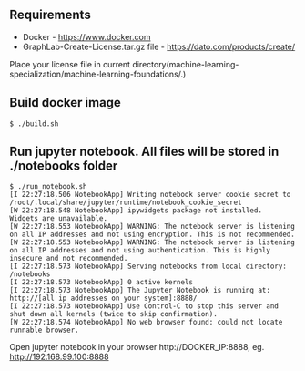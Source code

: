 ## Requirements
* Docker - https://www.docker.com
* GraphLab-Create-License.tar.gz file - https://dato.com/products/create/

Place your license file in current directory(machine-learning-specialization/machine-learning-foundations/.)

## Build docker image
```
$ ./build.sh 
```

## Run jupyter notebook. All files will be stored in ./notebooks folder
```
$ ./run_notebook.sh
[I 22:27:18.506 NotebookApp] Writing notebook server cookie secret to /root/.local/share/jupyter/runtime/notebook_cookie_secret
[W 22:27:18.548 NotebookApp] ipywidgets package not installed.  Widgets are unavailable.
[W 22:27:18.553 NotebookApp] WARNING: The notebook server is listening on all IP addresses and not using encryption. This is not recommended.
[W 22:27:18.553 NotebookApp] WARNING: The notebook server is listening on all IP addresses and not using authentication. This is highly insecure and not recommended.
[I 22:27:18.573 NotebookApp] Serving notebooks from local directory: /notebooks
[I 22:27:18.573 NotebookApp] 0 active kernels 
[I 22:27:18.573 NotebookApp] The Jupyter Notebook is running at: http://[all ip addresses on your system]:8888/
[I 22:27:18.573 NotebookApp] Use Control-C to stop this server and shut down all kernels (twice to skip confirmation).
[W 22:27:18.574 NotebookApp] No web browser found: could not locate runnable browser.
```

Open jupyter notebook in your browser http://DOCKER_IP:8888, eg. http://192.168.99.100:8888
